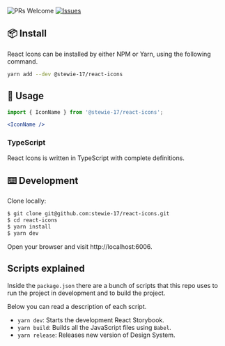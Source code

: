 ![PRs Welcome](https://img.shields.io/badge/PRs-welcome-brightgreen.svg?&logo=github)
[![Issues](https://img.shields.io/badge/Issues-on%20github-blue?&logo=github)](https://github.com/stewie-17/react-icons/issues)

## 📦 Install

React Icons can be installed by either NPM or Yarn, using the following command.

```bash
yarn add --dev @stewie-17/react-icons
```

## 🔨 Usage

```jsx
import { IconName } from '@stewie-17/react-icons';

<IconName />
```

### TypeScript

React Icons is written in TypeScript with complete definitions.

## ⌨️ Development

Clone locally:

```bash
$ git clone git@github.com:stewie-17/react-icons.git
$ cd react-icons
$ yarn install
$ yarn dev
```

Open your browser and visit http://localhost:6006.

## Scripts explained

Inside the `package.json` there are a bunch of scripts that this repo uses
to run the project in development and to build the project.

Below you can read a description of each script.

- `yarn dev`: Starts the development React Storybook.
- `yarn build`: Builds all the JavaScript files using `Babel`.
- `yarn release`: Releases new version of Design System.
